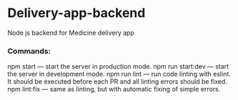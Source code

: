 # Delivery-app-backend

Node js backend for Medicine delivery app

### Commands:

npm start — start the server in production mode.
npm run start:dev — start the server in development mode.
npm run lint — run code linting with eslint. It should be executed before each PR and all linting errors should be fixed.
npm lint:fix — same as linting, but with automatic fixing of simple errors.
